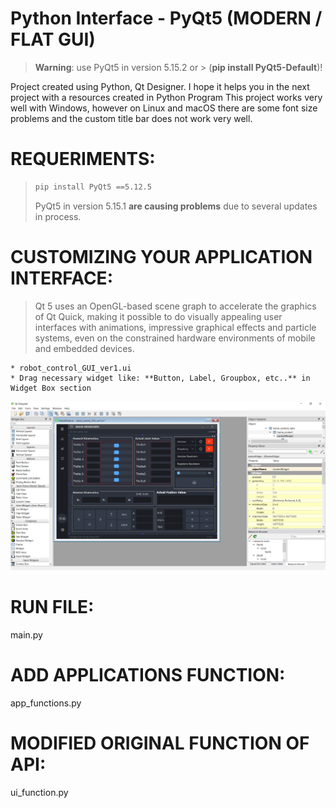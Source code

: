 # Python Interface  - PyQt5 (MODERN / FLAT GUI)
> **Warning**: use PyQt5 in version 5.15.2 or > (**pip install PyQt5-Default**)!


Project created using Python, Qt Designer.
I hope it helps you in the next project with a resources created in Python Program
This project works very well with Windows, however on Linux and macOS there are some font size problems and the custom title bar does not work very well.
# REQUERIMENTS:
> ```sh
> pip install PyQt5 ==5.12.5
> ```
> PyQt5 in version 5.15.1 **are causing problems** due to several updates in process.
# CUSTOMIZING YOUR APPLICATION INTERFACE:
>Qt 5 uses an OpenGL-based scene graph to accelerate the graphics of Qt Quick, making it possible to do visually appealing user interfaces with animations, impressive graphical effects and particle systems, even on the constrained hardware environments of mobile and embedded devices.

    * robot_control_GUI_ver1.ui
    * Drag necessary widget like: **Button, Label, Groupbox, etc..** in Widget Box section
![image_1](https://github.com/leonardin999/GUI-Default-Resources/blob/master/Designed.PNG?raw=true)
# RUN FILE:
main.py
# ADD APPLICATIONS FUNCTION:
app_functions.py
# MODIFIED ORIGINAL FUNCTION OF API:
ui_function.py